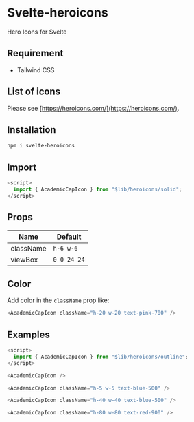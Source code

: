 # Svelte-heroicons

Hero Icons for Svelte

## Requirement

- Tailwind CSS

## List of icons

Please see [https://heroicons.com/](https://heroicons.com/).

## Installation

```sh
npm i svelte-heroicons
```

## Import

```js
<script>
  import { AcademicCapIcon } from "$lib/heroicons/solid";
</script>
```

## Props

| Name      | Default     |
| --------- | ----------- |
| className | `h-6 w-6`   |
| viewBox   | `0 0 24 24` |

## Color

Add color in the `className` prop like:

```js
<AcademicCapIcon className="h-20 w-20 text-pink-700" />
```

## Examples

```js
<script>
  import { AcademicCapIcon } from "$lib/heroicons/outline";
</script>

<AcademicCapIcon />

<AcademicCapIcon className="h-5 w-5 text-blue-500" />

<AcademicCapIcon className="h-40 w-40 text-blue-500" />

<AcademicCapIcon className="h-80 w-80 text-red-900" />
```
